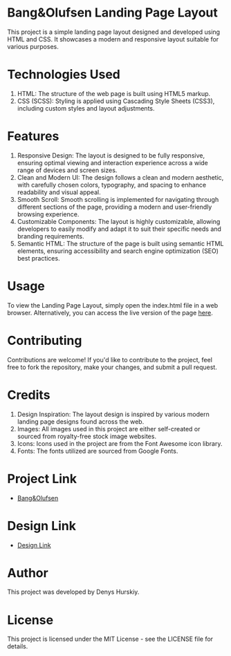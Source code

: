 # Bang&Olufsen Landing Page Layout
This project is a simple landing page layout designed and developed using HTML and CSS. It showcases a modern and responsive layout suitable for various purposes.

# Technologies Used
1. HTML: The structure of the web page is built using HTML5 markup.
2. CSS (SCSS): Styling is applied using Cascading Style Sheets (CSS3), including custom styles and layout adjustments.

# Features
1. Responsive Design: The layout is designed to be fully responsive, ensuring optimal viewing and interaction experience across a wide range of devices and screen sizes.
2. Clean and Modern UI: The design follows a clean and modern aesthetic, with carefully chosen colors, typography, and spacing to enhance readability and visual appeal.
3. Smooth Scroll: Smooth scrolling is implemented for navigating through different sections of the page, providing a modern and user-friendly browsing experience.
4. Customizable Components: The layout is highly customizable, allowing developers to easily modify and adapt it to suit their specific needs and branding requirements.
5. Semantic HTML: The structure of the page is built using semantic HTML elements, ensuring accessibility and search engine optimization (SEO) best practices.

# Usage
To view the Landing Page Layout, simply open the index.html file in a web browser. Alternatively, you can access the live version of the page [here](https://DenisGurskiy.github.io/BangOlufsen_landing/).

# Contributing
Contributions are welcome! If you'd like to contribute to the project, feel free to fork the repository, make your changes, and submit a pull request.

# Credits
1. Design Inspiration: The layout design is inspired by various modern landing page designs found across the web.
2. Images: All images used in this project are either self-created or sourced from royalty-free stock image websites.
3. Icons: Icons used in the project are from the Font Awesome icon library.
4. Fonts: The fonts utilized are sourced from Google Fonts.

# Project Link
- [Bang&Olufsen](https://DenisGurskiy.github.io/BangOlufsen_landing/)

# Design Link
- [Design Link](https://www.figma.com/file/DtkQmQ797hk0nI4KfMi2Uq/BOSE-New-Version)

# Author
This project was developed by Denys Hurskiy.

# License
This project is licensed under the MIT License - see the LICENSE file for details.
